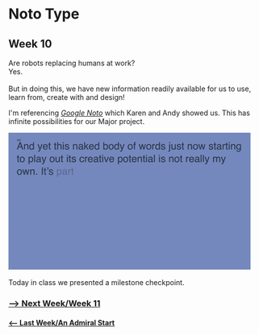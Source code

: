 # Noto Type 
## Week 10 

Are robots replacing humans at work? <br>
Yes. <br><br>
But in doing this, we have new information readily available for us to use, learn from, create with and design! 

I'm referencing [*Google Noto*](https://www.google.com/get/noto/) which Karen and Andy showed us. This has infinite possibilities for our Major project. 

![periwinkleprintgif](periwinkleprint.gif)

Today in class we presented a milestone checkpoint. 

### <a href='https://bridieotoole.github.io/codewords/week_11/'> --> Next Week/Week 11 </a>
#### <a href='https://bridieotoole.github.io/codewords/week_09/'> <-- Last Week/An Admiral Start </a>
